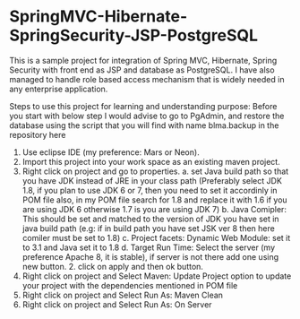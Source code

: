 # SpringMVC-Hibernate-SpringSecurity-JSP-PostgreSQL
This is a sample project for integration of Spring MVC, Hibernate, Spring Security with front end as JSP and database as PostgreSQL. I have also managed to handle role based access mechanism that is widely needed in any enterprise application. 

Steps to use this project for learning and understanding purpose: 
Before you start with below step I would advise to go to PgAdmin, and restore the database using the script that you will find with name blma.backup in the repository here
1. Use eclipse IDE (my preference: Mars or Neon). 
2. Import this project into your work space as an existing maven project. 
3. Right click on project and go to properties.
	a. set Java build path so that you have JDK instead of JRE in your class path (Preferably select JDK 1.8, if you plan to use JDK 6 or 7, then you need to set it accordinly in POM file also, in my POM file search for 1.8 and replace it with 1.6 if you are using JDK 6 otherwise 1.7 is you are using JDK 7)
	b. Java Comipler: This should be set and matched to the version of JDK you have set in java build path (e.g: if in build path you have set JSK ver 8 then here comiler must be set to 1.8)
	c. Project facets: Dynamic Web Module: set it to 3.1 and Java set it to 1.8
	d. Target Run Time: Select the server (my preference Apache 8, it is stable), if server is not there add one using new button.
	2. click on apply and then ok button.
4. Right click on project and Select Maven: Update Project option to update your project with the dependencies mentioned in POM file
5. Right click on project and Select Run As: Maven Clean
6. Right click on project and Select Run As: On Server
